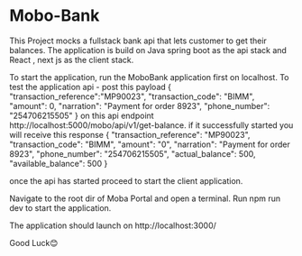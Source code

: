 # Mobo-Bank
This Project mocks a fullstack  bank api that lets customer to get their balances. The application is build on Java spring boot as the api stack and React , next js as the client stack.


To start the application, run the MoboBank application first on localhost.
To test the application api - post this payload 
{
	"transaction_reference":"MP90023",
	"transaction_code": "BIMM",
	"amount": 0,
	"narration": "Payment for order 8923",
	"phone_number": "254706215505"
} 
on this api endpoint http://localhost:5000/mobo/api/v1/get-balance. if it successfully started you will receive this response 
{
	"transaction_reference": "MP90023",
	"transaction_code": "BIMM",
	"amount": "0",
	"narration": "Payment for order 8923",
	"phone_number": "254706215505",
	"actual_balance": 500,
	"available_balance": 500
}

once the api has started proceed to start the client application.

Navigate to the root dir of Moba Portal and open a terminal. Run npm run dev to start the application. 

The application should launch on http://localhost:3000/

Good Luck😊
